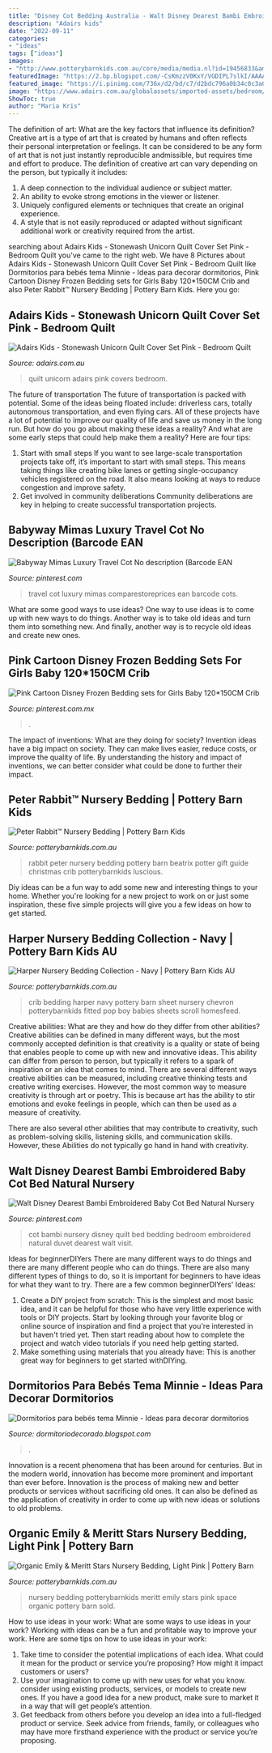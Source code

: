 ```yaml
---
title: "Disney Cot Bedding Australia - Walt Disney Dearest Bambi Embroidered Baby Cot Bed Natural Nursery"
description: "Adairs kids"
date: "2022-09-11"
categories:
- "ideas"
tags: ["ideas"]
images:
- "http://www.potterybarnkids.com.au/core/media/media.nl?id=19456833&amp;c=3572911&amp;h=3ef530b7e903a67976b1&amp;resizeid=7&amp;resizeh=1200&amp;resizew=1200"
featuredImage: "https://2.bp.blogspot.com/-CsKmzzV0KxY/VGDIPL7slkI/AAAAAAAARSA/EIFwy8KdnYw/s1600/habitacion-bebe-minnie.jpg"
featured_image: "https://i.pinimg.com/736x/d2/bd/c7/d2bdc796a0b34c0c3a04a42648137985.jpg"
image: "https://www.adairs.com.au/globalassets/imported-assets/bedroom/quilt-covers--coverlets/adairs-kids/43856_pink_zoom_01.jpg"
ShowToc: true
author: "Maria Kris"
---
```



The definition of art: What are the key factors that influence its definition?
Creative art is a type of art that is created by humans and often reflects their personal interpretation or feelings. It can be considered to be any form of art that is not just instantly reproducible andmissible, but requires time and effort to produce. The definition of creative art can vary depending on the person, but typically it includes:
1. A deep connection to the individual audience or subject matter.
2. An ability to evoke strong emotions in the viewer or listener.
3. Uniquely configured elements or techniques that create an original experience.
4. A style that is not easily reproduced or adapted without significant additional work or creativity required from the artist.

	

		
searching about Adairs Kids - Stonewash Unicorn Quilt Cover Set Pink - Bedroom Quilt you've came to the right web. We have 8 Pictures about Adairs Kids - Stonewash Unicorn Quilt Cover Set Pink - Bedroom Quilt like Dormitorios para bebés tema Minnie - Ideas para decorar dormitorios, Pink Cartoon Disney Frozen Bedding sets for Girls Baby 120*150CM Crib and also Peter Rabbit™ Nursery Bedding | Pottery Barn Kids. Here you go:
		
    
## Adairs Kids - Stonewash Unicorn Quilt Cover Set Pink - Bedroom Quilt

<img loading=lazy src="https://www.adairs.com.au/globalassets/imported-assets/bedroom/quilt-covers--coverlets/adairs-kids/43856_pink_zoom_01.jpg" onerror="this.onerror=null;this.src='https://tse1.mm.bing.net/th?id=OIP.byEwOkwWBvUQ4Pl4fxYSQgHaHa&amp;pid=15.1';" alt="Adairs Kids - Stonewash Unicorn Quilt Cover Set Pink - Bedroom Quilt">

_Source: adairs.com.au_

>quilt unicorn adairs pink covers bedroom. 

	

The future of transportation
The future of transportation is packed with potential. Some of the ideas being floated include: driverless cars, totally autonomous transportation, and even flying cars. All of these projects have a lot of potential to improve our quality of life and save us money in the long run. But how do you go about making these ideas a reality? And what are some early steps that could help make them a reality? Here are four tips: 
1. Start with small steps 
If you want to see large-scale transportation projects take off, it’s important to start with small steps. This means taking things like creating bike lanes or getting single-occupancy vehicles registered on the road. It also means looking at ways to reduce congestion and improve safety. 
2. Get involved in community deliberations 
Community deliberations are key in helping to create successful transportation projects.

    
## Babyway Mimas Luxury Travel Cot No Description (Barcode EAN

<img loading=lazy src="https://i.pinimg.com/736x/f8/8c/fd/f88cfdd4232f09b6fd8af0257852ff52--luxury-travel-travel-cots.jpg" onerror="this.onerror=null;this.src='https://tse1.mm.bing.net/th?id=OIP.mdgTBh-gT7JZtEYiEqYAeAHaEc&amp;pid=15.1';" alt="Babyway Mimas Luxury Travel Cot No description (Barcode EAN">

_Source: pinterest.com_

>travel cot luxury mimas comparestoreprices ean barcode cots. 

	

What are some good ways to use ideas?
One way to use ideas is to come up with new ways to do things. Another way is to take old ideas and turn them into something new. And finally, another way is to recycle old ideas and create new ones.

    
## Pink Cartoon Disney Frozen Bedding Sets For Girls Baby 120*150CM Crib

<img loading=lazy src="https://i.pinimg.com/736x/d2/bd/c7/d2bdc796a0b34c0c3a04a42648137985.jpg" onerror="this.onerror=null;this.src='https://tse4.mm.bing.net/th?id=OIP.h-j4nUJ2xNrtOoiYJ7z35wHaHa&amp;pid=15.1';" alt="Pink Cartoon Disney Frozen Bedding sets for Girls Baby 120*150CM Crib">

_Source: pinterest.com.mx_

>. 

	

The impact of inventions: What are they doing for society?
Invention ideas have a big impact on society. They can make lives easier, reduce costs, or improve the quality of life. By understanding the history and impact of inventions, we can better consider what could be done to further their impact.

    
## Peter Rabbit™ Nursery Bedding | Pottery Barn Kids

<img loading=lazy src="http://www.potterybarnkids.com.au/core/media/media.nl?id=15436467&amp;c=3572911&amp;h=7c8479228187f524876a&amp;resizeid=7&amp;resizeh=1200&amp;resizew=1200" onerror="this.onerror=null;this.src='https://tse3.mm.bing.net/th?id=OIP.ZCKyDdq1HvbeI61M-EZBJAHaGi&amp;pid=15.1';" alt="Peter Rabbit™ Nursery Bedding | Pottery Barn Kids">

_Source: potterybarnkids.com.au_

>rabbit peter nursery bedding pottery barn beatrix potter gift guide christmas crib potterybarnkids luscious. 

	

Diy ideas can be a fun way to add some new and interesting things to your home. Whether you're looking for a new project to work on or just some inspiration, these five simple projects will give you a few ideas on how to get started.

    
## Harper Nursery Bedding Collection - Navy | Pottery Barn Kids AU

<img loading=lazy src="http://www.potterybarnkids.com.au/core/media/media.nl?id=15500909&amp;c=3572911&amp;h=89322d49faa2c99c7ab3&amp;resizeid=7&amp;resizeh=1200&amp;resizew=1200" onerror="this.onerror=null;this.src='https://tse4.mm.bing.net/th?id=OIP.g6fiGx3SExCNScMnqJCgjwHaGi&amp;pid=15.1';" alt="Harper Nursery Bedding Collection - Navy | Pottery Barn Kids AU">

_Source: potterybarnkids.com.au_

>crib bedding harper navy pottery barn sheet nursery chevron potterybarnkids fitted pop boy babies sheets scroll homesfeed. 

	

Creative abilities: What are they and how do they differ from other abilities?
Creative abilities can be defined in many different ways, but the most commonly accepted definition is that creativity is a quality or state of being that enables people to come up with new and innovative ideas. This ability can differ from person to person, but typically it refers to a spark of inspiration or an idea that comes to mind.
There are several different ways creative abilities can be measured, including creative thinking tests and creative writing exercises. However, the most common way to measure creativity is through art or poetry. This is because art has the ability to stir emotions and evoke feelings in people, which can then be used as a measure of creativity.

There are also several other abilities that may contribute to creativity, such as problem-solving skills, listening skills, and communication skills. However, these Abilities do not typically go hand in hand with creativity.

    
## Walt Disney Dearest Bambi Embroidered Baby Cot Bed Natural Nursery

<img loading=lazy src="https://i.pinimg.com/originals/0c/22/10/0c221074f162a1a764472abcd0670837.jpg" onerror="this.onerror=null;this.src='https://tse3.mm.bing.net/th?id=OIP.X9RRjZpkzGfPJArZpuwjOgAAAA&amp;pid=15.1';" alt="Walt Disney Dearest Bambi Embroidered Baby Cot Bed Natural Nursery">

_Source: pinterest.com_

>cot bambi nursery disney quilt bed bedding bedroom embroidered natural duvet dearest walt visit. 

	

Ideas for beginnerDIYers
There are many different ways to do things and there are many different people who can do things. There are also many different types of things to do, so it is important for beginners to have ideas for what they want to try. There are a few common beginnerDIYers' Ideas: 
1. Create a DIY project from scratch: This is the simplest and most basic idea, and it can be helpful for those who have very little experience with tools or DIY projects. Start by looking through your favorite blog or online source of inspiration and find a project that you're interested in but haven't tried yet. Then start reading about how to complete the project and watch video tutorials if you need help getting started. 
2. Make something using materials that you already have: This is another great way for beginners to get started withDIYing.

    
## Dormitorios Para Bebés Tema Minnie - Ideas Para Decorar Dormitorios

<img loading=lazy src="https://2.bp.blogspot.com/-CsKmzzV0KxY/VGDIPL7slkI/AAAAAAAARSA/EIFwy8KdnYw/s1600/habitacion-bebe-minnie.jpg" onerror="this.onerror=null;this.src='https://tse2.mm.bing.net/th?id=OIP.DZv8K_dcE9e-DKQCkYVaUQHaHa&amp;pid=15.1';" alt="Dormitorios para bebés tema Minnie - Ideas para decorar dormitorios">

_Source: dormitoriodecorado.blogspot.com_

>. 

	

Innovation is a recent phenomena that has been around for centuries. But in the modern world, innovation has become more prominent and important than ever before. Innovation is the process of making new and better products or services without sacrificing old ones. It can also be defined as the application of creativity in order to come up with new ideas or solutions to old problems.

    
## Organic Emily &amp; Meritt Stars Nursery Bedding, Light Pink | Pottery Barn

<img loading=lazy src="http://www.potterybarnkids.com.au/core/media/media.nl?id=19456833&amp;c=3572911&amp;h=3ef530b7e903a67976b1&amp;resizeid=7&amp;resizeh=1200&amp;resizew=1200" onerror="this.onerror=null;this.src='https://tse2.mm.bing.net/th?id=OIP.ReHqvAa_OdvZY_iQkadWOQHaGi&amp;pid=15.1';" alt="Organic Emily &amp; Meritt Stars Nursery Bedding, Light Pink | Pottery Barn">

_Source: potterybarnkids.com.au_

>nursery bedding potterybarnkids meritt emily stars pink space organic pottery barn sold. 

	

How to use ideas in your work: What are some ways to use ideas in your work?
Working with ideas can be a fun and profitable way to improve your work. Here are some tips on how to use ideas in your work: 
1. Take time to consider the potential implications of each idea. What could it mean for the product or service you’re proposing? How might it impact customers or users? 
2. Use your imagination to come up with new uses for what you know. consider using existing products, services, or models to create new ones. If you have a good idea for a new product, make sure to market it in a way that will get people’s attention. 
3. Get feedback from others before you develop an idea into a full-fledged product or service. Seek advice from friends, family, or colleagues who may have more firsthand experience with the product or service you’re proposing.

